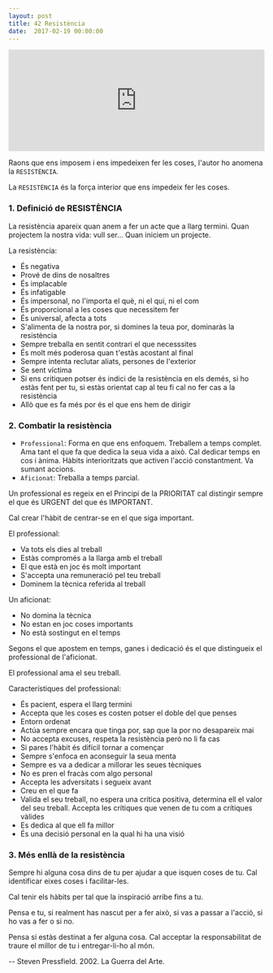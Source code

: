 ```yaml
---
layout: post
title: 42 Resistència
date:  2017-02-19 00:00:00
---
```



<iframe width="100%" height="200" frameborder="0" allowfullscreen="" scrolling="no" src="http://www.ivoox.com/player_ej_12866545_2_1.html?data=kpelmJuZeJahhpywj5qVaZS1kZaah5yncZKhhpywj5aWfI6ZmKialJqRaZi3joqflZWWfYyZppeSmpWJfZSfrcaYqdrJttPVjMnSzpClttXZjoqkpZLQrcPm0Njdw9fFqc7k08rbxsrIs9PZ1JKSmaiRdA..&"></iframe>


Raons que ens imposem i ens impedeixen fer les coses, l'autor ho anomena la `RESISTÈNCIA`.

La `RESISTÈNCIA` és la força interior que ens impedeix fer les coses.

### 1. Definició de RESISTÈNCIA

La resistència apareix quan anem a fer un acte que a llarg termini. Quan projectem la nostra vida: vull ser... Quan iniciem un projecte.

La resistència:

- És negativa
- Prové de dins de nosaltres
- És implacable
- És infatigable
- És impersonal, no l'importa el què, ni el qui, ni el com
- És proporcional a les coses que necessitem fer
- És universal, afecta a tots
- S'alimenta de la nostra por, si domines la teua por, dominaràs la resistència
- Sempre treballa en sentit contrari el que necesssites
- És molt més poderosa quan t'estàs acostant al final
- Sempre intenta reclutar aliats, persones de l'exterior
- Se sent víctima
- Si ens critiquen potser és indici de la resistència en els demés, si ho estàs fent per tu, si estàs orientat cap al teu fi cal no fer cas a la resistència
- Allò que es fa més por és el que ens hem de dirigir

### 2. Combatir la resistència

- `Professional`: Forma en que ens enfoquem. Treballem a temps complet. Ama tant el que fa que dedica la seua vida a això. Cal dedicar temps en cos i ànima. Hàbits interioritzats que activen l'acció constantment. Va sumant accions.
- `Aficionat`: Treballa a temps parcial.

Un professional es regeix en el Principi de la PRIORITAT cal distingir sempre el que és URGENT del que és IMPORTANT.

Cal crear l'hàbit de centrar-se en el que siga important.

El professional:

- Va tots els dies al treball
- Estàs compromés a la llarga amb el treball
- El que està en joc és molt important
- S'accepta una remuneració pel teu treball
- Dominem la tècnica referida al treball

Un aficionat:

- No domina la tècnica
- No estan en joc coses importants
- No està sostingut en el temps


Segons el que apostem en temps, ganes i dedicació és el que distingueix el professional de l'aficionat.

El professional ama el seu treball.

Característiques del professional:

- És pacient, espera el llarg termini
- Accepta que les coses es costen potser el doble del que penses
- Entorn ordenat
- Actúa sempre encara que tinga por, sap que la por no desapareix mai
- No accepta excuses, respeta la resistència però no li fa cas
- Si pares l'hàbit és difícil tornar a començar
- Sempre s'enfoca en aconseguir la seua menta
- Sempre es va a dedicar a millorar les seues tècniques
- No es pren el fracàs com algo personal
- Accepta les adversitats i segueix avant
- Creu en el que fa
- Valida el seu treball, no espera una crítica positiva, determina ell el valor del seu treball. Accepta les crítiques que venen de tu com a crítiques vàlides
- Es dedica al que ell fa millor
- És una decisió personal en la qual hi ha una visió

### 3. Més enllà de la resistència

Sempre hi alguna cosa dins de tu per ajudar a que isquen coses de tu. Cal identificar eixes coses i facilitar-les.

Cal tenir els hàbits per tal que la inspiració arribe fins a tu.

Pensa e tu, si realment has nascut per a fer això, si vas a passar a l'acció, si ho vas a fer o si no.

Pensa si estàs destinat a fer alguna cosa. Cal acceptar la responsabilitat de traure el millor de tu i entregar-li-ho al món.


-- Steven Pressfield. 2002. La Guerra del Arte.
